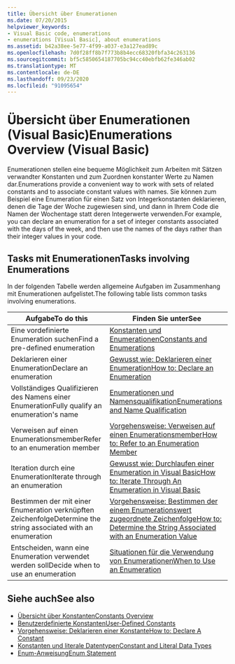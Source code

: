 ```yaml
---
title: Übersicht über Enumerationen
ms.date: 07/20/2015
helpviewer_keywords:
- Visual Basic code, enumerations
- enumerations [Visual Basic], about enumerations
ms.assetid: b42a38ee-5e77-4f99-a037-e3a127ead89c
ms.openlocfilehash: 7d0f28ff8b7f773b8b4ecc68320fbfa34c263136
ms.sourcegitcommit: bf5c5850654187705bc94cc40ebfb62fe346ab02
ms.translationtype: MT
ms.contentlocale: de-DE
ms.lasthandoff: 09/23/2020
ms.locfileid: "91095654"
---
```

# <a name="enumerations-overview-visual-basic"></a><span data-ttu-id="9fa0c-102">Übersicht über Enumerationen (Visual Basic)</span><span class="sxs-lookup"><span data-stu-id="9fa0c-102">Enumerations Overview (Visual Basic)</span></span>

<span data-ttu-id="9fa0c-103">Enumerationen stellen eine bequeme Möglichkeit zum Arbeiten mit Sätzen verwandter Konstanten und zum Zuordnen konstanter Werte zu Namen dar.</span><span class="sxs-lookup"><span data-stu-id="9fa0c-103">Enumerations provide a convenient way to work with sets of related constants and to associate constant values with names.</span></span> <span data-ttu-id="9fa0c-104">Sie können zum Beispiel eine Enumeration für einen Satz von Integerkonstanten deklarieren, denen die Tage der Woche zugewiesen sind, und dann in Ihrem Code die Namen der Wochentage statt deren Integerwerte verwenden.</span><span class="sxs-lookup"><span data-stu-id="9fa0c-104">For example, you can declare an enumeration for a set of integer constants associated with the days of the week, and then use the names of the days rather than their integer values in your code.</span></span>  
  
## <a name="tasks-involving-enumerations"></a><span data-ttu-id="9fa0c-105">Tasks mit Enumerationen</span><span class="sxs-lookup"><span data-stu-id="9fa0c-105">Tasks involving Enumerations</span></span>  

 <span data-ttu-id="9fa0c-106">In der folgenden Tabelle werden allgemeine Aufgaben im Zusammenhang mit Enumerationen aufgelistet.</span><span class="sxs-lookup"><span data-stu-id="9fa0c-106">The following table lists common tasks involving enumerations.</span></span>  
  
|<span data-ttu-id="9fa0c-107">Aufgabe</span><span class="sxs-lookup"><span data-stu-id="9fa0c-107">To do this</span></span>|<span data-ttu-id="9fa0c-108">Finden Sie unter</span><span class="sxs-lookup"><span data-stu-id="9fa0c-108">See</span></span>|  
|----------------|---------|  
|<span data-ttu-id="9fa0c-109">Eine vordefinierte Enumeration suchen</span><span class="sxs-lookup"><span data-stu-id="9fa0c-109">Find a pre-defined enumeration</span></span>|[<span data-ttu-id="9fa0c-110">Konstanten und Enumerationen</span><span class="sxs-lookup"><span data-stu-id="9fa0c-110">Constants and Enumerations</span></span>](../../../language-reference/constants-and-enumerations.md)|  
|<span data-ttu-id="9fa0c-111">Deklarieren einer Enumeration</span><span class="sxs-lookup"><span data-stu-id="9fa0c-111">Declare an enumeration</span></span>|[<span data-ttu-id="9fa0c-112">Gewusst wie: Deklarieren einer Enumeration</span><span class="sxs-lookup"><span data-stu-id="9fa0c-112">How to: Declare an Enumeration</span></span>](how-to-declare-enumerations.md)|  
|<span data-ttu-id="9fa0c-113">Vollständiges Qualifizieren des Namens einer Enumeration</span><span class="sxs-lookup"><span data-stu-id="9fa0c-113">Fully qualify an enumeration's name</span></span>|[<span data-ttu-id="9fa0c-114">Enumerationen und Namensqualifikation</span><span class="sxs-lookup"><span data-stu-id="9fa0c-114">Enumerations and Name Qualification</span></span>](enumerations-and-name-qualification.md)|  
|<span data-ttu-id="9fa0c-115">Verweisen auf einen Enumerationsmember</span><span class="sxs-lookup"><span data-stu-id="9fa0c-115">Refer to an enumeration member</span></span>|[<span data-ttu-id="9fa0c-116">Vorgehensweise: Verweisen auf einen Enumerationsmember</span><span class="sxs-lookup"><span data-stu-id="9fa0c-116">How to: Refer to an Enumeration Member</span></span>](how-to-refer-to-an-enumeration-member.md)|  
|<span data-ttu-id="9fa0c-117">Iteration durch eine Enumeration</span><span class="sxs-lookup"><span data-stu-id="9fa0c-117">Iterate through an enumeration</span></span>|[<span data-ttu-id="9fa0c-118">Gewusst wie: Durchlaufen einer Enumeration in Visual Basic</span><span class="sxs-lookup"><span data-stu-id="9fa0c-118">How to: Iterate Through An Enumeration in Visual Basic</span></span>](how-to-iterate-through-an-enumeration.md)|  
|<span data-ttu-id="9fa0c-119">Bestimmen der mit einer Enumeration verknüpften Zeichenfolge</span><span class="sxs-lookup"><span data-stu-id="9fa0c-119">Determine the string associated with an enumeration</span></span>|[<span data-ttu-id="9fa0c-120">Vorgehensweise: Bestimmen der einem Enumerationswert zugeordnete Zeichenfolge</span><span class="sxs-lookup"><span data-stu-id="9fa0c-120">How to: Determine the String Associated with an Enumeration Value</span></span>](how-to-determine-the-string-associated-with-an-enumeration-value.md)|  
|<span data-ttu-id="9fa0c-121">Entscheiden, wann eine Enumeration verwendet werden soll</span><span class="sxs-lookup"><span data-stu-id="9fa0c-121">Decide when to use an enumeration</span></span>|[<span data-ttu-id="9fa0c-122">Situationen für die Verwendung von Enumerationen</span><span class="sxs-lookup"><span data-stu-id="9fa0c-122">When to Use an Enumeration</span></span>](when-to-use-an-enumeration.md)|  
  
## <a name="see-also"></a><span data-ttu-id="9fa0c-123">Siehe auch</span><span class="sxs-lookup"><span data-stu-id="9fa0c-123">See also</span></span>

- [<span data-ttu-id="9fa0c-124">Übersicht über Konstanten</span><span class="sxs-lookup"><span data-stu-id="9fa0c-124">Constants Overview</span></span>](constants-overview.md)
- [<span data-ttu-id="9fa0c-125">Benutzerdefinierte Konstanten</span><span class="sxs-lookup"><span data-stu-id="9fa0c-125">User-Defined Constants</span></span>](user-defined-constants.md)
- [<span data-ttu-id="9fa0c-126">Vorgehensweise: Deklarieren einer Konstante</span><span class="sxs-lookup"><span data-stu-id="9fa0c-126">How to: Declare A Constant</span></span>](how-to-declare-a-constant.md)
- [<span data-ttu-id="9fa0c-127">Konstanten und literale Datentypen</span><span class="sxs-lookup"><span data-stu-id="9fa0c-127">Constant and Literal Data Types</span></span>](constant-and-literal-data-types.md)
- [<span data-ttu-id="9fa0c-128">Enum-Anweisung</span><span class="sxs-lookup"><span data-stu-id="9fa0c-128">Enum Statement</span></span>](../../../language-reference/statements/enum-statement.md)
